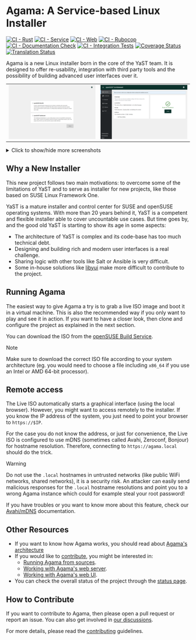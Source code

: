 # Agama: A Service-based Linux Installer

[![CI - Rust](https://github.com/openSUSE/agama/actions/workflows/ci-rust.yml/badge.svg)](https://github.com/openSUSE/agama/actions/workflows/ci-rust.yml)
[![CI - Service](https://github.com/openSUSE/agama/actions/workflows/ci-service.yml/badge.svg)](https://github.com/openSUSE/agama/actions/workflows/ci-service.yml)
[![CI - Web](https://github.com/openSUSE/agama/actions/workflows/ci-web.yml/badge.svg)](https://github.com/openSUSE/agama/actions/workflows/ci-web.yml)
[![CI - Rubocop](https://github.com/openSUSE/agama/actions/workflows/ci-rubocop.yml/badge.svg)](https://github.com/openSUSE/agama/actions/workflows/ci-rubocop.yml)
[![CI - Documentation Check](https://github.com/openSUSE/agama/actions/workflows/ci-doc-check.yml/badge.svg)](https://github.com/openSUSE/agama/actions/workflows/ci-doc-check.yml)
[![CI - Integration Tests](https://github.com/openSUSE/agama/actions/workflows/ci-integration-tests.yml/badge.svg)](https://github.com/openSUSE/agama/actions/workflows/ci-integration-tests.yml)
[![Coverage Status](https://coveralls.io/repos/github/openSUSE/agama/badge.svg?branch=master)](https://coveralls.io/github/openSUSE/agama?branch=master)
[![Translation Status](https://l10n.opensuse.org/widgets/agama/-/agama-web/svg-badge.svg)](https://l10n.opensuse.org/engage/agama/)

Agama is a new Linux installer born in the core of the YaST team. It is designed to offer
re-usability, integration with third party tools and the possibility of building advanced user
interfaces over it.

|                                                                      |                                                                 |
| -------------------------------------------------------------------- | --------------------------------------------------------------- |
| ![Product selection](./doc/images/screenshots/product-selection.png) | ![Installation overview](./doc/images/screenshots/overview.png) |

<details>
<summary>Click to show/hide more screenshots</summary>

---

|                                                              |                                                                |
| ------------------------------------------------------------ | -------------------------------------------------------------- |
| ![Software page](./doc/images/screenshots/software-page.png) | ![Storage settings](./doc/images/screenshots/storage-page.png) |

|                                                        |                                                                 |
| ------------------------------------------------------ | --------------------------------------------------------------- |
| ![Installing](./doc/images/screenshots/installing.png) | ![Installation finished](./doc/images/screenshots/finished.png) |

_Note for developers: For updating the screenshots see the
[integration test documentation](playwright/README.md#updating-the-screenshots)._

</details>

## Why a New Installer

This new project follows two main motivations: to overcome some of the limitations of YaST and to
serve as installer for new projects, like those based on SUSE Linux Framework One.

YaST is a mature installer and control center for SUSE and openSUSE operating systems. With more
than 20 years behind it, YaST is a competent and flexible installer able to cover uncountable use
cases. But time goes by, and the good old YaST is starting to show its age in some aspects:

- The architecture of YaST is complex and its code-base has too much technical debt.
- Designing and building rich and modern user interfaces is a real challenge.
- Sharing logic with other tools like Salt or Ansible is very difficult.
- Some in-house solutions like [libyui](https://github.com/libyui/libyui) make more difficult to
  contribute to the project.

## Running Agama

The easiest way to give Agama a try is to grab a live ISO image and boot it in a virtual machine.
This is also the recommended way if you only want to play and see it in action. If you want to have
a closer look, then clone and configure the project as explained in the next section.

You can download the ISO from the
[openSUSE Build Service](https://download.opensuse.org/repositories/systemsmanagement:/Agama:/Devel/images/iso/).

> [!NOTE]
> Make sure to download the correct ISO file according to your system architecture (eg. you would
> need to choose a file including `x86_64` if you use an Intel or AMD 64-bit processor).

## Remote access

The Live ISO automatically starts a graphical interface (using the local browser). However, you
might want to access remotely to the installer. If you know the IP address of the system, you just
need to point your browser to `https://$IP`.

For the case you do not know the address, or just for convenience, the Live ISO is configured to use
mDNS (sometimes called Avahi, Zeroconf, Bonjour) for hostname resolution. Therefore, connecting to
`https://agama.local` should do the trick.

> [!WARNING]
> Do not use the `.local` hostnames in untrusted networks (like public WiFi networks, shared
> networks), it is a security risk. An attacker can easily send malicious responses for the `.local`
> hostname resolutions and point you to a wrong Agama instance which could for example steal your
> root password!

If you have troubles or you want to know more about this feature, check our
[Avahi/mDNS](./doc/avahi.md) documentation.

## Other Resources

- If you want to know how Agama works, you should read about
  [Agama's architecture](/doc/architecture.md)
- If you would like to [contribute](#how-to-contribute), you might be interested in:
  - [Running Agama from sources](./doc/running.md).
  - [Working with Agama's web server](./rust/WEB-SERVER.md).
  - [Working with Agama's web UI](./web/README.md).
- You can check the overall status of the project through the [status page](/STATUS.md).

## How to Contribute

If you want to contribute to Agama, then please open a pull request or report an issue. You can also
get involved in [our discussions](https://github.com/openSUSE/agama/discussions).

For more details, please read the [contributing](CONTRIBUTING.md) guidelines.
